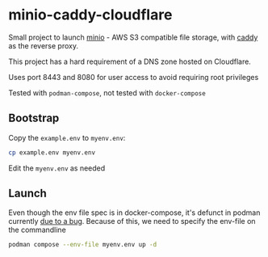 # minio-caddy-cloudflare

Small project to launch [minio](https://github.com/minio/minio) - AWS S3 compatible file storage, with [caddy](https://github.com/mholt/caddy) as the reverse proxy.

This project has a hard requirement of a DNS zone hosted on Cloudflare.

Uses port 8443 and 8080 for user access to avoid requiring root privileges

Tested with `podman-compose`, not tested with `docker-compose`

## Bootstrap

Copy the `example.env` to `myenv.env`:
```sh
cp example.env myenv.env
```

Edit the `myenv.env` as needed

## Launch

Even though the env file spec is in docker-compose, it's defunct in podman currently [due to a bug](https://github.com/containers/podman-compose/issues/718). Because of this, we need to specify the env-file on the commandline

```sh
podman compose --env-file myenv.env up -d
```

